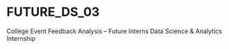 # FUTURE_DS_03
College Event Feedback Analysis – Future Interns Data Science &amp; Analytics Internship 
